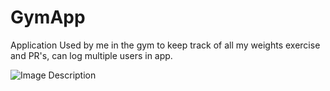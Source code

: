 # GymApp
Application Used by me in the gym to keep track of all my weights exercise and PR's, can log multiple users in app.

![Image Description](https://www.youtube.com/watch?v=mzluNtjtzCs)
